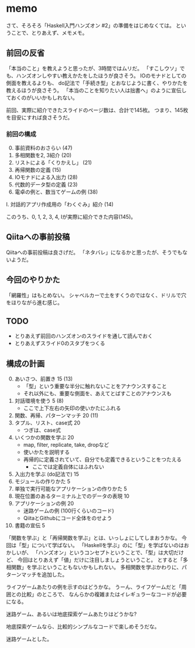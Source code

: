 memo
====

さて、そろそろ「Haskell入門ハンズオン #2」の準備をはじめなくては。
ということで、とりあえず、メモメモ。

前回の反省
----------

「本当のこと」を教えようと思ったが、3時間ではムリだ。
「すこしウソ」でも、ハンズオンしやすい教えかたをしたほうが良さそう。
IOのモナドとしての側面を教えるよりも、
do記法で「手続き型」とおなじように書く、やりかたを教えるほうが良さそう。
「本当のことを知りたい人は拙書へ」のように宣伝しておくのがいいかもしれない。

前回、実際に紹介できたスライドのページ数は、合計で145枚。
つまり、145枚を目安にすれば良さそうだ。

### 前回の構成

0. 事前資料のおさらい (47)
1. 多相関数を2, 3紹介 (20)
2. リストによる「くりかえし」 (21)
3. 再帰関数の定義 (15)
4. IOモナドによる入出力 (28)
5. 代数的データ型の定義 (23)
6. 電卓の例と、数当てゲームの例 (38)

I. 対話的アプリ作成用の「わくぐみ」紹介 (14)

このうち、0, 1, 2, 3, 4, Iが実際に紹介できた内容(145)。

Qiitaへの事前投稿
-----------------

Qiitaへの事前投稿は良さげだ。
「ネタバレ」になるかと思ったが、そうでもないようだ。

今回のやりかた
--------------

「網羅性」はもとめない。
シャベルカーで土をすくうのではなく、ドリルで穴をほりながら進む感じ。

TODO
----

* とりあえず前回のハンズオンのスライドを通して読んでおく
* とりあえずスライド0のスタブをつくる

構成の計画
----------

0. あいさつ、前置き 15 (13)
	* 「型」という重要な半分に触れないことをアナウンスすること
	* それ以外にも、重要な側面を、あえてとばすことのアナウンスも
1. 対話環境を使う 5 (8)
	* ここで上下左右の矢印の使いかたにふれる
2. 関数、再帰、パターンマッチ 20 (11)
3. タプル、リスト、case式 20
	* つぎは、case式
4. いくつかの関数を学ぶ 20
	* map, filter, replicate, take, dropなど
	* 使いかたを説明する
	* 再帰的に定義されていて、自分でも定義できるということをつたえる
		+ ここでは定義自体にはふれない
5. 入出力を学ぶ (do記法で) 15
6. モジュールの作りかた 5
7. 単独で実行可能なアプリケーションの作りかた 5
8. 現在位置のあるターミナル上でのデータの表現 10
9. アプリケーションの例 20
	* 迷路ゲームの例 (100行くらいのコード)
	* QiitaとGithubにコード全体をのせよう
10. 書籍の宣伝 5

「関数を学ぶ」と「再帰関数を学ぶ」とは、いっしょにしてしまおうかな。
今回は「型」について学ばない。
「Haskellを学ぶ」のに「型」を学ばないのはおかしいが、
「ハンズオン」というコンセプトということで、「型」は大切だけど、
今回はとりあえず「値」だけに注目しましょうということ。
とすると「多相関数」を学ぶということもないかもしれない。
多相関数を学ぶかわりに、パターンマッチを追加した。

ライフゲームあたりの例を示すのはどうかな。
うーん、ライフゲームだと「周囲との比較」のところで、
なんらかの複雑またはイレギュラーなコードが必要になる。

迷路ゲーム、あるいは地底探索ゲームあたりはどうかな?

地底探索ゲームなら、比較的シンプルなコードで楽しめそうだな。

迷路ゲームとした。
